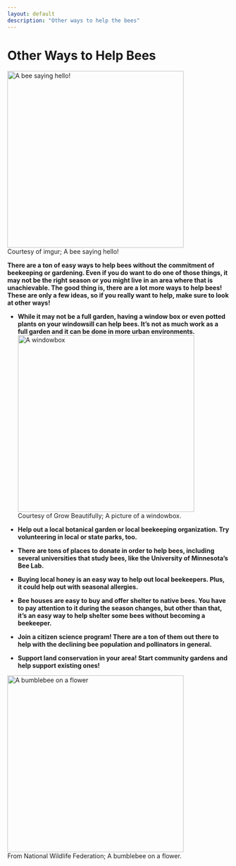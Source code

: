 ```yaml
---
layout: default
description: "Other ways to help the bees"
---
```

<h1>Other Ways to Help Bees</h1>
<img src="https://i.imgur.com/KURHRtJ.jpg" alt="A bee saying hello!" style="height:400px;"><br>
Courtesy of imgur; A bee saying hello!


**There are a ton of easy ways to help bees without the commitment of beekeeping or gardening. Even if you do want to do one of those things, it may not be the right season or you might live in an area where that is unachievable. The good thing is, there are a lot more ways to help bees! These are only a few ideas, so if you really want to help, make sure to look at other ways!**

* **While it may not be a full garden, having a window box or even potted plants on your windowsill can help bees. It’s not as much work as a full garden and it can be done in more urban environments.** <br>
<img src="https://mnc-img-01.sfo2.cdn.digitaloceanspaces.com/wp-content/uploads/sites/4/2016/04/oneboxthreewayscropped1200x675.jpg" alt="A windowbox" style="height: 400px;"><br>
Courtesy of Grow Beautifully; A picture of a windowbox. <br>


* **Help out a local botanical garden or local beekeeping organization. Try volunteering in local or state parks, too.**

* **There are tons of places to donate in order to help bees, including several universities that study bees, like the University of Minnesota’s Bee Lab.** 

* **Buying local honey is an easy way to help out local beekeepers. Plus, it could help out with seasonal allergies.**

* **Bee houses are easy to buy and offer shelter to native bees. You have to pay attention to it during the season changes, but other than that, it’s an easy way to help shelter some bees without becoming a beekeeper.** 

* **Join a citizen science program! There are a ton of them out there to help with the declining bee population and pollinators in general.**

* **Support land conservation in your area! Start community gardens and help support existing ones!**

<img src="https://blog.nwf.org/wp-content/blogs.dir/11/files/2014/04/Bumblebee_JulieChen_234558-copy.jpg" alt="A bumblebee on a flower" style="height: 400px;"><br>
From National Wildlife Federation; A bumblebee on a flower.

